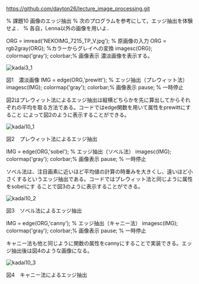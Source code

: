https://github.com/dayton26/lecture_image_processing.git

% 課題10 画像のエッジ抽出 
% 次のプログラムを参考にして，エッジ抽出を体験せよ．
% 各自，Lenna以外の画像を用いよ．

ORG = imread('NEKOIMG_7215_TP_V.jpg'); % 原画像の入力
ORG = rgb2gray(ORG); %カラーからグレイへの変換
imagesc(ORG); colormap('gray'); colorbar;% 画像表示
濃淡画像を表示する。

![kadai3_1](https://user-images.githubusercontent.com/28531844/28506783-b8519ce2-7068-11e7-92ac-73c76c096000.png)

図1　濃淡画像
IMG = edge(ORG,'prewitt'); % エッジ抽出（プレウィット法）
imagesc(IMG); colormap('gray'); colorbar;% 画像表示
pause; % 一時停止

図2はプレウィット法によるエッジ抽出は縦横どちらかを先に算出してからそれぞれの平均を取る方法である。コードではedge関数を用いて属性をprewittにすること
によって図2のように表示することができる。

![kadai10_1](https://user-images.githubusercontent.com/28531844/28506608-8e1fb388-7067-11e7-9ba9-0420f5b34e4c.png)

図2　プレウィット法によるエッジ抽出

IMG = edge(ORG,'sobel'); % エッジ抽出（ソベル法）
imagesc(IMG); colormap('gray'); colorbar;% 画像表示
pause; % 一時停止

ソベル法は、注目画素に近いほど平均値の計算の時重みを大きくし、遠いほど小さくするというエッジ抽出である。コードではプレウィット法と同じように属性をsobelにす
ることで図3のように表示することができる。

![kadai10_2](https://user-images.githubusercontent.com/28531844/28506609-8e20315a-7067-11e7-95f6-787a349c778b.png)

図3　ソベル法によるエッジ抽出

IMG = edge(ORG,'canny'); % エッジ抽出（キャニー法）
imagesc(IMG); colormap('gray'); colorbar;% 画像表示
pause; % 一時停止

キャニー法も他と同じように関数の属性をcannyにすることで実装できる。エッジ抽出後は図4のような画像になる。

![kadai10_3](https://user-images.githubusercontent.com/28531844/28506610-8e221c22-7067-11e7-8b92-ca5d13314685.png)

図4　キャニー法によるエッジ抽出
